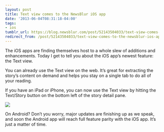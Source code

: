 ```yaml
---
layout: post
title: Text view comes to the NewsBlur iOS app
date: '2013-06-04T08:31:18-04:00'
tags:
- ios
tumblr_url: https://blog.newsblur.com/post/52143504033/text-view-comes-to-the-newsblur-ios-app
redirect_from: /post/52143504033/text-view-comes-to-the-newsblur-ios-app/
---
```

The iOS apps are finding themselves host to a whole slew of additions and enhancements. Today I get to tell you about the iOS app’s newest feature: the Text view.

You can already use the Text view on the web. It’s great for extracting the story’s content on demand and helps you stay on a single tab to do all of your reading.

If you have an iPad or iPhone, you can now use the Text view by hitting the Text/Story button on the bottom left of the story detail pane.

![](http://static.newsblur.com.s3.amazonaws.com/blog/ios_text_view.jpg)

On Android? Don’t you worry, major updates are finishing up as we speak, and soon the Android app will reach full feature parity with the iOS app. It’s just a matter of time.


